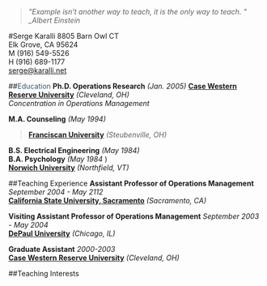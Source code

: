 > _"Example isn’t another way to teach, it is the only way to teach. "_ <cite> _Albert Einstein</cite>

#Serge Karalli
  8805 Barn Owl CT  
  Elk Grove, CA 95624  
  M (916) 549-5526  
  H (916) 689-1177  
  serge@karalli.net 

##<font color="#325D72">Education</font>
**Ph.D. Operations Research**  _(Jan. 2005)_
**[Case Western Reserve University]** _(Cleveland, OH)_  
_Concentration in Operations Management_
  
**M.A. Counseling**  _(May 1994)_
> **[Franciscan University]** _(Steubenville, OH)_  
  
**B.S. Electrical Engineering**  _(May 1984)_  
**B.A. Psychology**  _(May 1984_ )  
**[Norwich University]** _(Northfield, VT)_  

##Teaching Experience
**Assistant Professor of Operations Management**  _September 2004 - May 2112_  
**[California State University, Sacramento]**  _(Sacramento, CA)_  

**Visiting Assistant Professor of Operations Management**  _September 2003 - May 2004_  
**[DePaul University]** _(Chicago, IL)_  

**Graduate Assistant**  _2000-2003_   
**[Case Western Reserve University]** _(Cleveland, OH)_   

##Teaching Interests



[Case Western Reserve University]: http://www.weatherhead.case.edu/        "Weatherhead School of Management"
[Franciscan University]: http://www.franciscan.edu/              "Franciscan University"
[Norwich University]: http://www.norwich.edu/                 "Norwich University"
[California State University, Sacramento]: http://www.cba.csus.edu/                 "College of Business Administration"
[DePaul University]: http://www.depaul.edu/academics/undergraduate/majors/Pages/management.aspx

